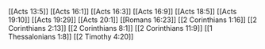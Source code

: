 [[Acts 13:5]]
[[Acts 16:1]]
[[Acts 16:3]]
[[Acts 16:9]]
[[Acts 18:5]]
[[Acts 19:10]]
[[Acts 19:29]]
[[Acts 20:1]]
[[Romans 16:23]]
[[2 Corinthians 1:16]]
[[2 Corinthians 2:13]]
[[2 Corinthians 8:1]]
[[2 Corinthians 11:9]]
[[1 Thessalonians 1:8]]
[[2 Timothy 4:20]]
